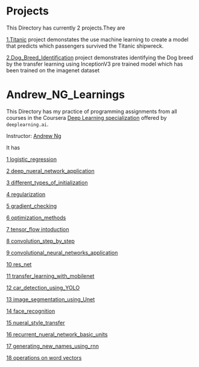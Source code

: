 # Projects

This Directory has currently 2 projects.They are 

[1.Titanic](https://github.com/ajithsandilya/deep_learning/tree/master/Projects/titanic) project demonstates the use machine learning to create a model that predicts which passengers survived the Titanic shipwreck.

[2.Dog_Breed_Identification](https://github.com/ajithsandilya/deep_learning/tree/master/Projects/dog_breed_classification) project demonstrates identifying the Dog breed by  the transfer learning using InceptionV3 pre trained model which has been trained on the imagenet dataset 



# Andrew_NG_Learnings

This Directory has my practice of programming assignments from all courses in the Coursera [Deep Learning specialization](https://www.coursera.org/specializations/deep-learning) offered by `deeplearning.ai`.

Instructor: [Andrew Ng](http://www.andrewng.org/)

It has 

[1 logistic_regression](https://github.com/ajithsandilya/deep_learning/tree/master/Andrew_NG_Learnings/1%20logistic_regression)

[2 deep_nueral_network_application](https://github.com/ajithsandilya/deep_learning/tree/master/Andrew_NG_Learnings/2%20deep_nueral_network_application)

[3 different_types_of_initialization](https://github.com/ajithsandilya/deep_learning/tree/master/Andrew_NG_Learnings/3%20different_types_of_initialization)

[4 regularization](https://github.com/ajithsandilya/deep_learning/tree/master/Andrew_NG_Learnings/4%20regularization)

[5 gradient_checking](https://github.com/ajithsandilya/deep_learning/tree/master/Andrew_NG_Learnings/5%20gradient_checking)

[6 optimization_methods](https://github.com/ajithsandilya/deep_learning/tree/master/Andrew_NG_Learnings/6%20optimization_methods)

[7 tensor_flow intoduction](https://github.com/ajithsandilya/deep_learning/tree/master/Andrew_NG_Learnings/7%20tensor_flow)

[8 convolution_step_by_step](https://github.com/ajithsandilya/deep_learning/tree/master/Andrew_NG_Learnings/8%20convolution_step_by_step)

[9  convolutional_neural_networks_application](https://github.com/ajithsandilya/deep_learning/tree/master/Andrew_NG_Learnings/9%20%20convolutional_neural_networks_application)

[10 res_net](https://github.com/ajithsandilya/deep_learning/tree/master/Andrew_NG_Learnings/10%20res_net)

[11 transfer_learning_with_mobilenet](https://github.com/ajithsandilya/deep_learning/tree/master/Andrew_NG_Learnings/11%20transfer_learning_with_mobilenet)

[12 car_detection_using_YOLO](https://github.com/ajithsandilya/deep_learning/tree/master/Andrew_NG_Learnings/12%20car_detection_using_YOLO)

[13 image_segmentation_using_Unet](https://github.com/ajithsandilya/deep_learning/tree/master/Andrew_NG_Learnings/13%20image_segmentation_using_Unet)

[14 face_recognition](https://github.com/ajithsandilya/deep_learning/tree/master/Andrew_NG_Learnings/14%20face_recognition)

[15 nueral_style_transfer](https://github.com/ajithsandilya/deep_learning/tree/master/Andrew_NG_Learnings/15%20nueral_style_transfer)

[16 recurrent_nueral_network_basic_units](https://github.com/ajithsandilya/deep_learning/tree/master/Andrew_NG_Learnings/16%20recurrent_nueral_network_basic_units)

[17 generating_new_names_using_rnn](https://github.com/ajithsandilya/deep_learning/tree/master/Andrew_NG_Learnings/17%20generating_new_names_using_rnn)

[18 operations on word vectors](https://github.com/ajithsandilya/deep_learning/tree/master/Andrew_NG_Learnings/19%20operations%20on%20word%20vectors)
